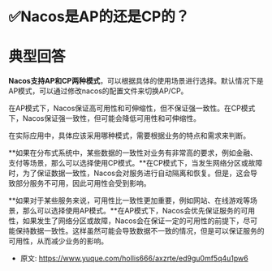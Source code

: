 # ✅Nacos是AP的还是CP的？
<!--page header-->

<a name="jpmmV"></a>
# 典型回答

**Nacos支持AP和CP两种模式**，可以根据具体的使用场景进行选择。默认情况下是AP模式，可以通过修改nacos的配置文件来切换AP/CP。

在AP模式下，Nacos保证高可用性和可伸缩性，但不保证强一致性。在CP模式下，Nacos保证强一致性，但可能会降低可用性和可伸缩性。

在实际应用中，具体应该采用哪种模式，需要根据业务的特点和需求来判断。

**如果在分布式系统中，某些数据的一致性对业务有非常高的要求，例如金融、支付等场景，那么可以选择使用CP模式。**在CP模式下，当发生网络分区或故障时，为了保证数据一致性，Nacos会对服务进行自动隔离和恢复。但是，这会导致部分服务不可用，因此可用性会受到影响。

**如果对于某些服务来说，可用性比一致性更加重要，例如网站、在线游戏等场景，那么可以选择使用AP模式。**在AP模式下，Nacos会优先保证服务的可用性，如果发生了网络分区或故障，Nacos会在保证一定的可用性的前提下，尽可能保持数据一致性。这样虽然可能会导致数据不一致的情况，但是可以保证服务的可用性，从而减少业务的影响。


<!--page footer-->
- 原文: <https://www.yuque.com/hollis666/axzrte/ed9gu0mf5q4u1pw6>